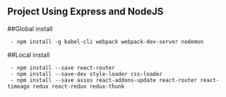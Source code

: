 ## Project Using Express and NodeJS

##Global install
```
 - npm install -g babel-cli webpack webpack-dev-server nodemon
```

##Local install
```
 - npm install --save react-router
 - npm install --save-dev style-loader css-loader
 - npm install --save axios react-addons-update react-router react-timeago redux react-redux redux-thunk
```
